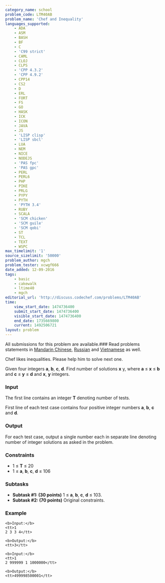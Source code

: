 ```yaml
---
category_name: school
problem_code: LTM40AB
problem_name: 'Chef and Inequality'
languages_supported:
    - ADA
    - ASM
    - BASH
    - BF
    - C
    - 'C99 strict'
    - CAML
    - CLOJ
    - CLPS
    - 'CPP 4.3.2'
    - 'CPP 4.9.2'
    - CPP14
    - CS2
    - D
    - ERL
    - FORT
    - FS
    - GO
    - HASK
    - ICK
    - ICON
    - JAVA
    - JS
    - 'LISP clisp'
    - 'LISP sbcl'
    - LUA
    - NEM
    - NICE
    - NODEJS
    - 'PAS fpc'
    - 'PAS gpc'
    - PERL
    - PERL6
    - PHP
    - PIKE
    - PRLG
    - PYPY
    - PYTH
    - 'PYTH 3.4'
    - RUBY
    - SCALA
    - 'SCM chicken'
    - 'SCM guile'
    - 'SCM qobi'
    - ST
    - TCL
    - TEXT
    - WSPC
max_timelimit: '1'
source_sizelimit: '50000'
problem_author: mgch
problem_tester: xcwgf666
date_added: 12-09-2016
tags:
    - basic
    - cakewalk
    - ltime40
    - mgch
editorial_url: 'http://discuss.codechef.com/problems/LTM40AB'
time:
    view_start_date: 1474736400
    submit_start_date: 1474736400
    visible_start_date: 1474736400
    end_date: 1735669800
    current: 1492506721
layout: problem
---
```

All submissions for this problem are available.###  Read problems statements in [Mandarin Chinese](http://www.codechef.com/download/translated/LTIME40/mandarin/LTM40AB.pdf), [Russian](http://www.codechef.com/download/translated/LTIME40/russian/LTM40AB.pdf) and [Vietnamese](http://www.codechef.com/download/translated/LTIME40/vietnamese/LTM40AB.pdf) as well.

Chef likes inequalities. Please help him to solve next one.

Given four integers **a**, **b**, **c**, **d**. Find number of solutions **x** y, where **a** ≤ **x** ≤ **b** and **c** ≤ **y** ≤ **d** and **x**, **y** integers.

### Input

The first line contains an integer **T** denoting number of tests.

First line of each test case contains four positive integer numbers **a**, **b**, **c** and **d**.

### Output

For each test case, output a single number each in separate line denoting number of integer solutions as asked in the problem.

### Constraints

- 1 ≤ **T** ≤ 20
- 1 ≤ **a**, **b**, **c**, **d** ≤ 106

### Subtasks

- **Subtask #1: (30 points)**  1 ≤ **a**, **b**, **c**, **d** ≤ 103.
- **Subtask #2: (70 points)**  Original constraints.

### Example

```
<b>Input:</b>
<tt>1
2 3 3 4</tt>

<b>Output:</b>
<tt>3</tt>

<b>Input:</b>
<tt>1
2 999999 1 1000000</tt>

<b>Output:</b>
<tt>499998500001</tt>

```